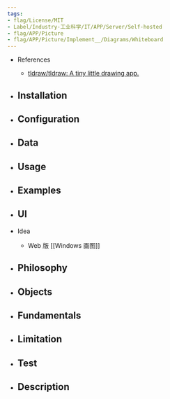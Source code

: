 ```yaml
---
tags:
- flag/License/MIT
- Label/Industry-工业科学/IT/APP/Server/Self-hosted
- flag/APP/Picture
- flag/APP/Picture/Implement__/Diagrams/Whiteboard
---
```


- References
    - [tldraw/tldraw: A tiny little drawing app.](https://github.com/tldraw/tldraw)

- Installation
    - 

- Configuration
    - 

- Data
    - 

- Usage
    - 

- Examples
    - 

- UI
    - 

- Idea
    - Web 版 [[Windows 画图]]

- Philosophy
    - 

- Objects
    - 

- Fundamentals
    - 

- Limitation
    - 

- Test
    - 

- Description
    - 
